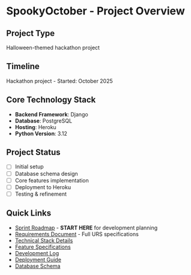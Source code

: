 # SpookyOctober - Project Overview

## Project Type
Halloween-themed hackathon project

## Timeline
Hackathon project - Started: October 2025

## Core Technology Stack
- **Backend Framework**: Django
- **Database**: PostgreSQL
- **Hosting**: Heroku
- **Python Version**: 3.12

## Project Status
- [ ] Initial setup
- [ ] Database schema design
- [ ] Core features implementation
- [ ] Deployment to Heroku
- [ ] Testing & refinement

## Quick Links
- [Sprint Roadmap](./SPRINT_ROADMAP.md) - **START HERE** for development planning
- [Requirements Document](./halloween-urs-doc.md) - Full URS specifications
- [Technical Stack Details](./TECH_STACK.md)
- [Feature Specifications](./FEATURES.md)
- [Development Log](./DEVELOPMENT_LOG.md)
- [Deployment Guide](./DEPLOYMENT.md)
- [Database Schema](./DATABASE_SCHEMA.md)
